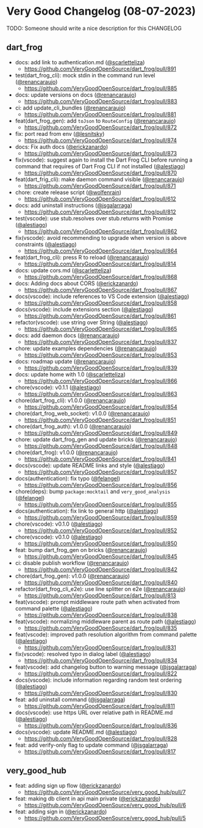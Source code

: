 # Very Good Changelog (08-07-2023)

TODO: Someone should write a nice description for this CHANGELOG

## dart_frog
- docs: add link to authentication.md ([@scarletteliza](https://github.com/scarletteliza))
	- https://github.com/VeryGoodOpenSource/dart_frog/pull/891
- test(dart_frog_cli): mock stdin in the command run level ([@renancaraujo](https://github.com/renancaraujo))
	- https://github.com/VeryGoodOpenSource/dart_frog/pull/885
- docs: update versions on docs ([@renancaraujo](https://github.com/renancaraujo))
	- https://github.com/VeryGoodOpenSource/dart_frog/pull/883
- ci: add update_cli_bundles ([@renancaraujo](https://github.com/renancaraujo))
	- https://github.com/VeryGoodOpenSource/dart_frog/pull/881
- feat(dart_frog_gen): add `toJson` to `RouteConfig` ([@renancaraujo](https://github.com/renancaraujo))
	- https://github.com/VeryGoodOpenSource/dart_frog/pull/872
- fix: port read from env ([@lesnitsky](https://github.com/lesnitsky))
	- https://github.com/VeryGoodOpenSource/dart_frog/pull/874
- docs: Fix auth docs ([@erickzanardo](https://github.com/erickzanardo))
	- https://github.com/VeryGoodOpenSource/dart_frog/pull/873
- fix(vscode): suggest again to install the Dart Frog CLI before running a command that requires of Dart Frog CLI if not installed  ([@alestiago](https://github.com/alestiago))
	- https://github.com/VeryGoodOpenSource/dart_frog/pull/870
- feat(dart_frig_cli): make daemon command visible ([@renancaraujo](https://github.com/renancaraujo))
	- https://github.com/VeryGoodOpenSource/dart_frog/pull/871
- chore: create release script ([@wolfenrain](https://github.com/wolfenrain))
	- https://github.com/VeryGoodOpenSource/dart_frog/pull/612
- docs: add uninstall instructions ([@jsgalarraga](https://github.com/jsgalarraga))
	- https://github.com/VeryGoodOpenSource/dart_frog/pull/812
- test(vscode): use stub.resolves over stub.returns with Promise ([@alestiago](https://github.com/alestiago))
	- https://github.com/VeryGoodOpenSource/dart_frog/pull/862
- fix(vscode): avoid recommending to upgrade when version is above constraints ([@alestiago](https://github.com/alestiago))
	- https://github.com/VeryGoodOpenSource/dart_frog/pull/864
- feat(dart_frog_cli): press R to reload ([@renancaraujo](https://github.com/renancaraujo))
	- https://github.com/VeryGoodOpenSource/dart_frog/pull/814
- docs: update cors.md ([@scarletteliza](https://github.com/scarletteliza))
	- https://github.com/VeryGoodOpenSource/dart_frog/pull/868
- docs: Adding docs about CORS ([@erickzanardo](https://github.com/erickzanardo))
	- https://github.com/VeryGoodOpenSource/dart_frog/pull/867
- docs(vscode): include references to VS Code extension ([@alestiago](https://github.com/alestiago))
	- https://github.com/VeryGoodOpenSource/dart_frog/pull/858
- docs(vscode): include extensions section ([@alestiago](https://github.com/alestiago))
	- https://github.com/VeryGoodOpenSource/dart_frog/pull/861
- refactor(vscode): use string over String ([@alestiago](https://github.com/alestiago))
	- https://github.com/VeryGoodOpenSource/dart_frog/pull/865
- docs: add daemon docs ([@renancaraujo](https://github.com/renancaraujo))
	- https://github.com/VeryGoodOpenSource/dart_frog/pull/837
- chore: update examples dependencies ([@renancaraujo](https://github.com/renancaraujo))
	- https://github.com/VeryGoodOpenSource/dart_frog/pull/853
- docs: roadmap update ([@renancaraujo](https://github.com/renancaraujo))
	- https://github.com/VeryGoodOpenSource/dart_frog/pull/839
- docs: update home with 1.0 ([@scarletteliza](https://github.com/scarletteliza))
	- https://github.com/VeryGoodOpenSource/dart_frog/pull/866
- chore(vscode): v0.1.1 ([@alestiago](https://github.com/alestiago))
	- https://github.com/VeryGoodOpenSource/dart_frog/pull/863
- chore(dart_frog_cli): v1.0.0 ([@renancaraujo](https://github.com/renancaraujo))
	- https://github.com/VeryGoodOpenSource/dart_frog/pull/854
- chore(dart_frog_web_socket): v1.0.0 ([@renancaraujo](https://github.com/renancaraujo))
	- https://github.com/VeryGoodOpenSource/dart_frog/pull/851
- chore(dart_frog_auth): v1.0.0 ([@renancaraujo](https://github.com/renancaraujo))
	- https://github.com/VeryGoodOpenSource/dart_frog/pull/849
- chore: update dart_frog_gen and update bricks ([@renancaraujo](https://github.com/renancaraujo))
	- https://github.com/VeryGoodOpenSource/dart_frog/pull/848
- chore(dart_frog): v1.0.0 ([@renancaraujo](https://github.com/renancaraujo))
	- https://github.com/VeryGoodOpenSource/dart_frog/pull/841
- docs(vscode): update README links and style ([@alestiago](https://github.com/alestiago))
	- https://github.com/VeryGoodOpenSource/dart_frog/pull/857
- docs(authentication): fix typo ([@felangel](https://github.com/felangel))
	- https://github.com/VeryGoodOpenSource/dart_frog/pull/856
- chore(deps): bump `package:mocktail` and `very_good_analysis` ([@felangel](https://github.com/felangel))
	- https://github.com/VeryGoodOpenSource/dart_frog/pull/855
- docs(authentication): fix link to general http ([@alestiago](https://github.com/alestiago))
	- https://github.com/VeryGoodOpenSource/dart_frog/pull/859
- chore(vscode): v0.1.0 ([@alestiago](https://github.com/alestiago))
	- https://github.com/VeryGoodOpenSource/dart_frog/pull/852
- chore(vscode): v0.1.0 ([@alestiago](https://github.com/alestiago))
	- https://github.com/VeryGoodOpenSource/dart_frog/pull/850
- feat: bump dart_frog_gen on bricks ([@renancaraujo](https://github.com/renancaraujo))
	- https://github.com/VeryGoodOpenSource/dart_frog/pull/845
- ci: disable publish workflow ([@renancaraujo](https://github.com/renancaraujo))
	- https://github.com/VeryGoodOpenSource/dart_frog/pull/842
- chore(dart_frog_gen): v1.0.0 ([@renancaraujo](https://github.com/renancaraujo))
	- https://github.com/VeryGoodOpenSource/dart_frog/pull/840
- refactor(dart_frog_cli_e2e): use line splitter on e2e ([@renancaraujo](https://github.com/renancaraujo))
	- https://github.com/VeryGoodOpenSource/dart_frog/pull/813
- feat(vscode): prompt middleware route path when activated from command palette ([@alestiago](https://github.com/alestiago))
	- https://github.com/VeryGoodOpenSource/dart_frog/pull/838
- feat(vscode): normalizing middleware parent as route path ([@alestiago](https://github.com/alestiago))
	- https://github.com/VeryGoodOpenSource/dart_frog/pull/835
- feat(vscode): improved path resolution algorithm from command palette ([@alestiago](https://github.com/alestiago))
	- https://github.com/VeryGoodOpenSource/dart_frog/pull/831
- fix(vscode): resolved typo in dialog label ([@alestiago](https://github.com/alestiago))
	- https://github.com/VeryGoodOpenSource/dart_frog/pull/834
- feat(vscode): add changelog button to warning message ([@jsgalarraga](https://github.com/jsgalarraga))
	- https://github.com/VeryGoodOpenSource/dart_frog/pull/822
- docs(vscode): include information regarding random test ordering ([@alestiago](https://github.com/alestiago))
	- https://github.com/VeryGoodOpenSource/dart_frog/pull/830
- feat: add uninstall command ([@jsgalarraga](https://github.com/jsgalarraga))
	- https://github.com/VeryGoodOpenSource/dart_frog/pull/811
- docs(vscode): use https URL over relative path in README.md ([@alestiago](https://github.com/alestiago))
	- https://github.com/VeryGoodOpenSource/dart_frog/pull/836
- docs(vscode): update README.md ([@alestiago](https://github.com/alestiago))
	- https://github.com/VeryGoodOpenSource/dart_frog/pull/828
- feat: add verify-only flag to update command ([@jsgalarraga](https://github.com/jsgalarraga))
	- https://github.com/VeryGoodOpenSource/dart_frog/pull/817

## very_good_hub
- feat: adding sign up flow ([@erickzanardo](https://github.com/erickzanardo))
	- https://github.com/VeryGoodOpenSource/very_good_hub/pull/7
- feat: making db client in api main private ([@erickzanardo](https://github.com/erickzanardo))
	- https://github.com/VeryGoodOpenSource/very_good_hub/pull/6
- feat: adding sign in ([@erickzanardo](https://github.com/erickzanardo))
	- https://github.com/VeryGoodOpenSource/very_good_hub/pull/5
